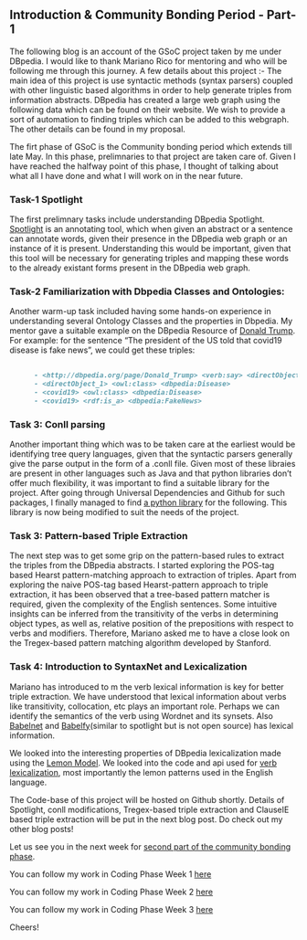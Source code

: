## Introduction & Community Bonding Period - Part-1

The following blog is an account of the GSoC project taken by me under DBpedia. I would like to thank Mariano Rico for mentoring and who will be following me through this journey. A few details about this project :- The main idea of this project is use syntactic methods (syntax parsers) coupled with other linguistic based algorithms in order to help generate triples from information abstracts. DBpedia has created a large web graph using the following data which can be found on their website. We wish to provide a sort of automation to finding triples which can be added to this webgraph. The other details can be found in my proposal.

The firt phase of GSoC is the Community bonding period which extends till late May. In this phase, prelimnaries to that project are taken care of. Given I have reached the halfway point of this phase, I thought of talking about what all I have done and what I will work on in the near future.

### Task-1 Spotlight

The first prelimnary tasks include understanding DBpedia Spotlight. [Spotlight](https://pypi.org/project/pyspotlight/) is an annotating tool, which when given an abstract or a sentence can annotate words, given their presence in the DBpedia web graph or an instance of it is present. Understanding this would be important, given that this tool will be necessary for generating triples and mapping these words to the already existant forms present in the DBpedia web graph.

### Task-2 Familiarization with Dbpedia Classes and Ontologies:

Another warm-up task included having some hands-on experience in understanding several Ontology Classes and the properties in Dbpedia. My mentor gave a suitable example on the DBpedia Resource of [Donald Trump](http://dbpedia.org/page/Donald_Trump). For example: for the sentence “The president of the US told that covid19 disease is fake news”, we could get these triples:
      
```markdown
      
      - <http://dbpedia.org/page/Donald_Trump> <verb:say> <directObject_1>
      - <directObject_1> <owl:class> <dbpedia:Disease>
      - <covid19> <owl:class> <dbpedia:Disease>
      - <covid19> <rdf:is_a> <dbpedia:FakeNews>

```

### Task 3: Conll parsing

Another important thing which was to be taken care at the earliest would be identifying tree query languages, given that the syntactic parsers generally give the parse output in the form of a .conll file. Given most of these libraies are present in other languages such as Java and that python libraries don’t offer much flexibility, it was important to find a suitable library for the project. After going through Universal Dependencies and Github for such packages, I finally managed to find [a python library](https://github.com/EmilStenstrom/conllu) for the following. This library is now being modified to suit the needs of the project.


### Task 3: Pattern-based Triple Extraction 

The next step was to get some grip on the pattern-based rules to extract the <Subject-verb-object> triples from the DBpedia abstracts. I started exploring the POS-tag based Hearst pattern-matching approach to extraction of triples. Apart from exploring the naive POS-tag based Hearst-pattern approach to triple extraction, it has been observed that a tree-based pattern matcher is required, given the complexity of the English sentences. Some intuitive insights can be inferred from the transitivity of the verbs in determining object types, as well as, relative position of the prepositions with respect to verbs and modifiers. Therefore, Mariano asked me to have a close look on the Tregex-based pattern matching algorithm developed by Stanford.


### Task 4: Introduction to SyntaxNet and Lexicalization
Mariano has introduced to m the verb lexical information is key for better triple extraction. We have understood that lexical information about verbs like transitivity, collocation, etc plays an important role. Perhaps we can identify the semantics of the verb using Wordnet and its synsets. Also [Babelnet](https://babelnet.org) and [Babelfy](http://babelfy.org/index)(similar to spotlight but is not open source) has lexical information.

We looked into the interesting properties of DBpedia lexicalization made using the [Lemon Model](ceur-ws.org/Vol-1064/Unger_lemon.pdf). We looked into the code and api used for [verb lexicalization](https://github.com/ag-sc/lemon.dbpedia), most importantly the lemon patterns used in the English language.
      
The Code-base of this project will be hosted on Github shortly. Details of Spotlight, conll modifications, Tregex-based triple extraction and ClauseIE based triple extraction  will be put in the next blog post. Do check out my other blog posts!

Let us see you in the next week for [second part of the community bonding phase](https://ishani-mondal.github.io/Community-Bonding-Part-2).

You can follow my work in Coding Phase Week 1 [here](https://ishani-mondal.github.io/Coding%20Phase-Week1)

You can follow my work in Coding Phase Week 2 [here](https://ishani-mondal.github.io/Coding%20Phase-Week2)

You can follow my work in Coding Phase Week 3 [here](https://ishani-mondal.github.io/Coding%20Phase-Week3)

Cheers!

